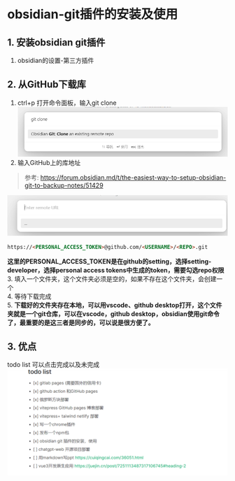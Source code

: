 # obsidian-git插件的安装及使用
## 1. 安装obsidian git插件
1. obsidian的设置-第三方插件
## 2. 从GitHub下载库
1. ctrl+p 打开命令面板，输入git clone
![](./images/1-git-clone.png)
2. 输入GitHub上的库地址  
>参考: https://forum.obsidian.md/t/the-easiest-way-to-setup-obsidian-git-to-backup-notes/51429

![](./images/2-enter-remote-url.png)
```html
https://<PERSONAL_ACCESS_TOKEN>@github.com/<USERNAME>/<REPO>.git 
```
**这里的PERSONAL_ACCESS_TOKEN是在github的setting，选择setting-developer，选择personal access tokens中生成的token，需要勾选repo权限**  
3. 填入一个文件夹，这个文件夹必须是空的，如果不存在这个文件夹，会创建一个   
4. 等待下载完成    
5. **下载好的文件夹存在本地，可以用vscode、github desktop打开，这个文件夹就是一个git仓库，可以在vscode，github desktop，obsidian使用git命令了，最重要的是这三者是同步的，可以说是很方便了。**  
## 3. 优点 
todo list 可以点击完成以及未完成
![](./images/3-todo-done.png)
